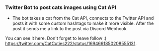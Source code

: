 ### Twitter Bot to post cats images using Cat API

* The bot takes a cat from the Cat API, connects to the Twitter API and posts it with some custom hashtags to make it more visible.
    After the post it sends me a link to the post via Discord Webhook

You can see it here. Don't forget to leave follow :)
https://twitter.com/CatCuties222/status/1694661850208555131.
